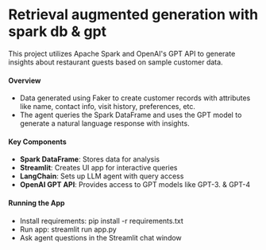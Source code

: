 # Retrieval augmented generation with spark db & gpt

This project utilizes Apache Spark and OpenAI's GPT API to generate insights about restaurant guests based on sample customer data.

#### Overview

- Data generated using Faker to create customer records with attributes like name, contact info, visit history, preferences, etc.
- The agent queries the Spark DataFrame and uses the GPT model to generate a natural language response with insights.

#### Key Components

- **Spark DataFrame**: Stores data for analysis
- **Streamlit**: Creates UI app for interactive queries
- **LangChain**: Sets up LLM agent with query access
- **OpenAI GPT API**: Provides access to GPT models like GPT-3. & GPT-4

#### Running the App

- Install requirements: pip install -r requirements.txt
- Run app: streamlit run app.py
- Ask agent questions in the Streamlit chat window
